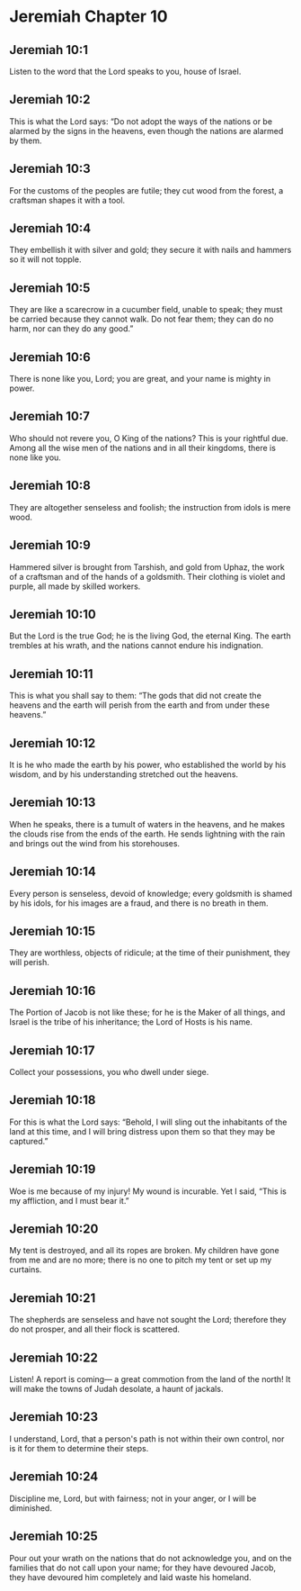 # Jeremiah Chapter 10

## Jeremiah 10:1
Listen to the word that the Lord speaks to you, house of Israel.

## Jeremiah 10:2
This is what the Lord says: “Do not adopt the ways of the nations or be alarmed by the signs in the heavens, even though the nations are alarmed by them.

## Jeremiah 10:3
For the customs of the peoples are futile; they cut wood from the forest, a craftsman shapes it with a tool.

## Jeremiah 10:4
They embellish it with silver and gold; they secure it with nails and hammers so it will not topple.

## Jeremiah 10:5
They are like a scarecrow in a cucumber field, unable to speak; they must be carried because they cannot walk. Do not fear them; they can do no harm, nor can they do any good.”

## Jeremiah 10:6
There is none like you, Lord; you are great, and your name is mighty in power.

## Jeremiah 10:7
Who should not revere you, O King of the nations? This is your rightful due. Among all the wise men of the nations and in all their kingdoms, there is none like you.

## Jeremiah 10:8
They are altogether senseless and foolish; the instruction from idols is mere wood.

## Jeremiah 10:9
Hammered silver is brought from Tarshish, and gold from Uphaz, the work of a craftsman and of the hands of a goldsmith. Their clothing is violet and purple, all made by skilled workers.

## Jeremiah 10:10
But the Lord is the true God; he is the living God, the eternal King. The earth trembles at his wrath, and the nations cannot endure his indignation.

## Jeremiah 10:11
This is what you shall say to them: “The gods that did not create the heavens and the earth will perish from the earth and from under these heavens.”

## Jeremiah 10:12
It is he who made the earth by his power, who established the world by his wisdom, and by his understanding stretched out the heavens.

## Jeremiah 10:13
When he speaks, there is a tumult of waters in the heavens, and he makes the clouds rise from the ends of the earth. He sends lightning with the rain and brings out the wind from his storehouses.

## Jeremiah 10:14
Every person is senseless, devoid of knowledge; every goldsmith is shamed by his idols, for his images are a fraud, and there is no breath in them.

## Jeremiah 10:15
They are worthless, objects of ridicule; at the time of their punishment, they will perish.

## Jeremiah 10:16
The Portion of Jacob is not like these; for he is the Maker of all things, and Israel is the tribe of his inheritance; the Lord of Hosts is his name.

## Jeremiah 10:17
Collect your possessions, you who dwell under siege.

## Jeremiah 10:18
For this is what the Lord says: “Behold, I will sling out the inhabitants of the land at this time, and I will bring distress upon them so that they may be captured.”

## Jeremiah 10:19
Woe is me because of my injury! My wound is incurable. Yet I said, “This is my affliction, and I must bear it.”

## Jeremiah 10:20
My tent is destroyed, and all its ropes are broken. My children have gone from me and are no more; there is no one to pitch my tent or set up my curtains.

## Jeremiah 10:21
The shepherds are senseless and have not sought the Lord; therefore they do not prosper, and all their flock is scattered.

## Jeremiah 10:22
Listen! A report is coming— a great commotion from the land of the north! It will make the towns of Judah desolate, a haunt of jackals.

## Jeremiah 10:23
I understand, Lord, that a person's path is not within their own control, nor is it for them to determine their steps.

## Jeremiah 10:24
Discipline me, Lord, but with fairness; not in your anger, or I will be diminished.

## Jeremiah 10:25
Pour out your wrath on the nations that do not acknowledge you, and on the families that do not call upon your name; for they have devoured Jacob, they have devoured him completely and laid waste his homeland.
